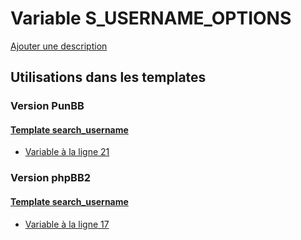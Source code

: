 # Variable S_USERNAME_OPTIONS
[Ajouter une description](https://fa-tvars.appspot.com/var/S_USERNAME_OPTIONS)

## Utilisations dans les templates

### Version PunBB

#### [Template search_username](punbb/search_username.md)
* [Variable &agrave; la ligne 21](../punbb/search_username.tpl#L21)

### Version phpBB2

#### [Template search_username](subsilver/search_username.md)
* [Variable &agrave; la ligne 17](../subsilver/search_username.tpl#L17)